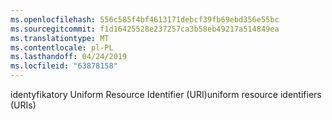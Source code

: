 ```yaml
---
ms.openlocfilehash: 556c585f4bf4613171debcf39fb69ebd356e55bc
ms.sourcegitcommit: f1d16425528e237257ca3b58eb49217a514849ea
ms.translationtype: MT
ms.contentlocale: pl-PL
ms.lasthandoff: 04/24/2019
ms.locfileid: "63878158"
---
```

<span data-ttu-id="d8b7f-101">identyfikatory Uniform Resource Identifier (URI)</span><span class="sxs-lookup"><span data-stu-id="d8b7f-101">uniform resource identifiers (URIs)</span></span>